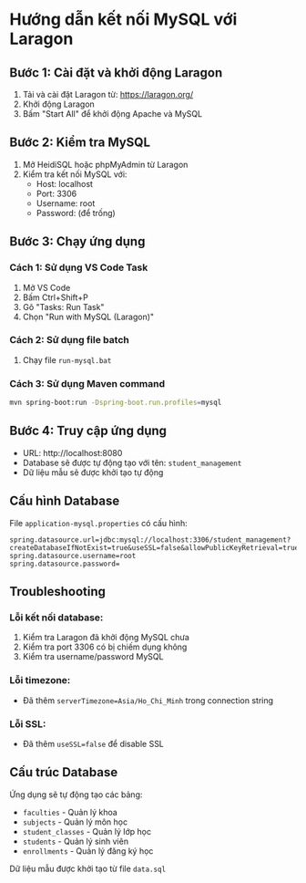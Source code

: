 # Hướng dẫn kết nối MySQL với Laragon

## Bước 1: Cài đặt và khởi động Laragon

1. Tải và cài đặt Laragon từ: https://laragon.org/
2. Khởi động Laragon
3. Bấm "Start All" để khởi động Apache và MySQL

## Bước 2: Kiểm tra MySQL

1. Mở HeidiSQL hoặc phpMyAdmin từ Laragon
2. Kiểm tra kết nối MySQL với:
   - Host: localhost
   - Port: 3306
   - Username: root
   - Password: (để trống)

## Bước 3: Chạy ứng dụng

### Cách 1: Sử dụng VS Code Task
1. Mở VS Code
2. Bấm Ctrl+Shift+P
3. Gõ "Tasks: Run Task"
4. Chọn "Run with MySQL (Laragon)"

### Cách 2: Sử dụng file batch
1. Chạy file `run-mysql.bat`

### Cách 3: Sử dụng Maven command
```bash
mvn spring-boot:run -Dspring-boot.run.profiles=mysql
```

## Bước 4: Truy cập ứng dụng

- URL: http://localhost:8080
- Database sẽ được tự động tạo với tên: `student_management`
- Dữ liệu mẫu sẽ được khởi tạo tự động

## Cấu hình Database

File `application-mysql.properties` có cấu hình:
```properties
spring.datasource.url=jdbc:mysql://localhost:3306/student_management?createDatabaseIfNotExist=true&useSSL=false&allowPublicKeyRetrieval=true&serverTimezone=Asia/Ho_Chi_Minh
spring.datasource.username=root
spring.datasource.password=
```

## Troubleshooting

### Lỗi kết nối database:
1. Kiểm tra Laragon đã khởi động MySQL chưa
2. Kiểm tra port 3306 có bị chiếm dụng không
3. Kiểm tra username/password MySQL

### Lỗi timezone:
- Đã thêm `serverTimezone=Asia/Ho_Chi_Minh` trong connection string

### Lỗi SSL:
- Đã thêm `useSSL=false` để disable SSL

## Cấu trúc Database

Ứng dụng sẽ tự động tạo các bảng:
- `faculties` - Quản lý khoa
- `subjects` - Quản lý môn học  
- `student_classes` - Quản lý lớp học
- `students` - Quản lý sinh viên
- `enrollments` - Quản lý đăng ký học

Dữ liệu mẫu được khởi tạo từ file `data.sql`
